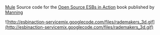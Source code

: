 [Mule](http://www.mulesource.org) Source code for the [Open Source ESBs in Action](http://www.manning.com/rademakers) book published by [Manning](http://www.manning.com)

![http://esbinaction-servicemix.googlecode.com/files/rademakers_3d.gif](http://esbinaction-servicemix.googlecode.com/files/rademakers_3d.gif)
